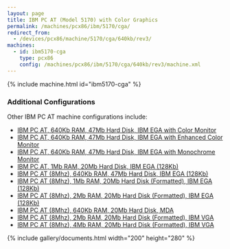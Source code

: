```yaml
---
layout: page
title: IBM PC AT (Model 5170) with Color Graphics
permalink: /machines/pcx86/ibm/5170/cga/
redirect_from:
  - /devices/pcx86/machine/5170/cga/640kb/rev3/
machines:
  - id: ibm5170-cga
    type: pcx86
    config: /machines/pcx86/ibm/5170/cga/640kb/rev3/machine.xml
---
```


{% include machine.html id="ibm5170-cga" %}

### Additional Configurations

Other IBM PC AT machine configurations include:

- [IBM PC AT, 640Kb RAM, 47Mb Hard Disk, IBM EGA with Color Monitor](/machines/pcx86/ibm/5170/ega/640kb/rev1/color/machine.xml)
- [IBM PC AT, 640Kb RAM, 47Mb Hard Disk, IBM EGA with Enhanced Color Monitor](/machines/pcx86/ibm/5170/ega/640kb/rev1/enhanced/machine.xml)
- [IBM PC AT, 640Kb RAM, 47Mb Hard Disk, IBM EGA with Monochrome Monitor](/machines/pcx86/ibm/5170/ega/640kb/rev1/mono/machine.xml)
- [IBM PC AT, 1Mb RAM, 20Mb Hard Disk, IBM EGA (128Kb)](/machines/pcx86/ibm/5170/ega/1024kb/rev1/machine.xml)
- [IBM PC AT (8Mhz), 640Kb RAM, 47Mb Hard Disk, IBM EGA (128Kb)](/machines/pcx86/ibm/5170/ega/640kb/rev3/machine.xml)
- [IBM PC AT (8Mhz), 1Mb RAM, 20Mb Hard Disk (Formatted), IBM EGA (128Kb)](/machines/pcx86/ibm/5170/ega/1024kb/rev3/machine.xml)
- [IBM PC AT (8Mhz), 2Mb RAM, 20Mb Hard Disk (Formatted), IBM EGA (128Kb)](/machines/pcx86/ibm/5170/ega/2048kb/rev3/machine.xml)
- [IBM PC AT (8Mhz), 640Kb RAM, 20Mb Hard Disk, MDA](/machines/pcx86/ibm/5170/mda/640kb/rev3/machine.xml)
- [IBM PC AT (8Mhz), 2Mb RAM, 20Mb Hard Disk (Formatted), IBM VGA](/machines/pcx86/ibm/5170/vga/2048kb/machine.xml)
- [IBM PC AT (8Mhz), 4Mb RAM, 20Mb Hard Disk (Formatted), IBM VGA](/machines/pcx86/ibm/5170/vga/4096kb/machine.xml)

{% include gallery/documents.html width="200" height="280" %}

